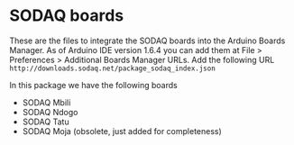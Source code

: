 # SODAQ boards

These are the files to integrate the SODAQ boards into the Arduino Boards
Manager.  As of Arduino IDE version 1.6.4 you can add them at File >
Preferences > Additional Boards Manager URLs.  Add the following URL
`http://downloads.sodaq.net/package_sodaq_index.json`

In this package we have the following boards
* SODAQ Mbili
* SODAQ Ndogo
* SODAQ Tatu
* SODAQ Moja (obsolete, just added for completeness)
